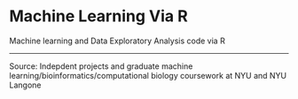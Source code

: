 # Machine Learning Via R

Machine learning and Data Exploratory Analysis code via R 
___________________________________________________________________________________________________________________________________
Source: Indepdent projects and graduate machine learning/bioinformatics/computational biology coursework at NYU and NYU Langone


